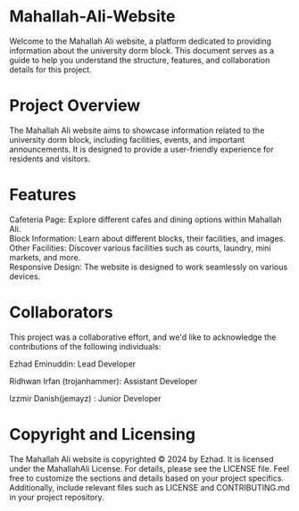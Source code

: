 # Mahallah-Ali-Website


Welcome to the Mahallah Ali website, a platform dedicated to providing information about the university dorm block. This document serves as a guide to help you understand the structure, features, and collaboration details for this project.
# Project Overview


The Mahallah Ali website aims to showcase information related to the university dorm block, including facilities, events, and important announcements. It is designed to provide a user-friendly experience for residents and visitors.
# Features

Cafeteria Page: Explore different cafes and dining options within Mahallah Ali.  
Block Information: Learn about different blocks, their facilities, and images.  
Other Facilities: Discover various facilities such as courts, laundry, mini markets, and more.  
Responsive Design: The website is designed to work seamlessly on various devices.


# Collaborators


This project was a collaborative effort, and we'd like to acknowledge the contributions of the following individuals:

Ezhad Eminuddin: Lead Developer

Ridhwan Irfan (trojanhammer): Assistant Developer

Izzmir Danish(jemayz) : Junior Developer

# Copyright and Licensing


The Mahallah Ali website is copyrighted © 2024 by Ezhad. It is licensed under the MahallahAli License. For details, please see the LICENSE file.
Feel free to customize the sections and details based on your project specifics. Additionally, include relevant files such as LICENSE and CONTRIBUTING.md in your project repository.
